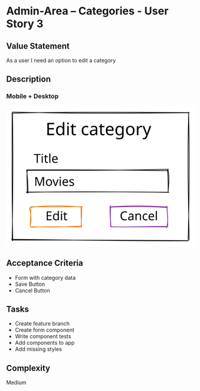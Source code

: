 # Admin-Area – Categories - User Story 3

## Value Statement

As a user I need an option to edit a category

## Description

### Mobile + Desktop

![MobileDesktop](userStory003mobile.svg)

## Acceptance Criteria

- Form with category data
- Save Button
- Cancel Button

## Tasks

- Create feature branch
- Create form component
- Write component tests
- Add components to app
- Add missing styles

## Complexity

Medium
